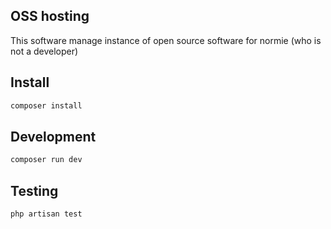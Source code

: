 ## OSS hosting
This software manage instance of open source software for normie (who is not a developer)

## Install
```bash
composer install
```

## Development
```bash
composer run dev
```

## Testing
```bash
php artisan test
```
